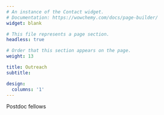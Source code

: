 ```yaml
---
# An instance of the Contact widget.
# Documentation: https://wowchemy.com/docs/page-builder/
widget: blank

# This file represents a page section.
headless: true

# Order that this section appears on the page.
weight: 13

title: Outreach
subtitle:

design:
  columns: '1'
---
```

Postdoc fellows